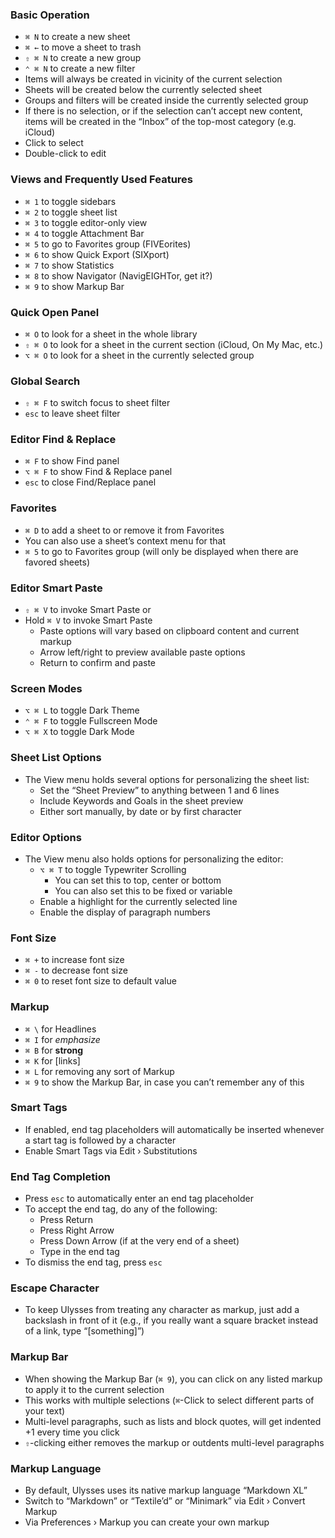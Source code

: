 ### Basic Operation
- `⌘ N` to create a new sheet
- `⌘ ←` to move a sheet to trash
- `⇧ ⌘ N` to create a new group
- `⌃ ⌘ N` to create a new filter
- Items will always be created in vicinity of the current selection
- Sheets will be created below the currently selected sheet
- Groups and filters will be created inside the currently selected group
- If there is no selection, or if the selection can’t accept new content, items will be created in the “Inbox” of the top-most category (e.g. iCloud)
- Click to select
- Double-click to edit

### Views and Frequently Used Features
- `⌘ 1` to toggle sidebars
- `⌘ 2` to toggle sheet list
- `⌘ 3` to toggle editor-only view
- `⌘ 4` to toggle Attachment Bar
- `⌘ 5` to go to Favorites group (FIVEorites)
- `⌘ 6` to show Quick Export (SIXport)
- `⌘ 7` to show Statistics
- `⌘ 8` to show Navigator (NavigEIGHTor, get it?)
- `⌘ 9` to show Markup Bar

### Quick Open Panel
- `⌘ O` to look for a sheet in the whole library
- `⇧ ⌘ O` to look for a sheet in the current section (iCloud, On My Mac, etc.)
- `⌥ ⌘ O` to look for a sheet in the currently selected group

### Global Search
- `⇧ ⌘ F` to switch focus to sheet filter
- `esc` to leave sheet filter

### Editor Find & Replace
- `⌘ F` to show Find panel
- `⌥ ⌘ F` to show Find & Replace panel
- `esc` to close Find/Replace panel

### Favorites
- `⌘ D` to add a sheet to or remove it from Favorites
- You can also use a sheet’s context menu for that
- `⌘ 5` to go to Favorites group (will only be displayed when there are favored sheets)

### Editor Smart Paste
- `⇧ ⌘ V` to invoke Smart Paste or
- Hold `⌘ V` to invoke Smart Paste
	- Paste options will vary based on clipboard content and current markup
	- Arrow left/right to preview available paste options
	- Return to confirm and paste
	
### Screen Modes
- `⌥ ⌘ L` to toggle Dark Theme
- `⌃ ⌘ F` to toggle Fullscreen Mode
- `⌥ ⌘ X` to toggle Dark Mode

### Sheet List Options
- The View menu holds several options for personalizing the sheet list:
	- Set the “Sheet Preview” to anything between 1 and 6 lines
	- Include Keywords and Goals in the sheet preview
	- Either sort manually, by date or by first character   

### Editor Options
- The View menu also holds options for personalizing the editor:
	- `⌥ ⌘ T` to toggle Typewriter Scrolling
		- You can set this to top, center or bottom
		- You can also set this to be fixed or variable
	- Enable a highlight for the currently selected line
	- Enable the display of paragraph numbers

### Font Size
- `⌘ +` to increase font size
- `⌘ -` to decrease font size
- `⌘ 0` to reset font size to default value

### Markup
- `⌘ \` for Headlines
- `⌘ I` for _emphasize_
- `⌘ B` for **strong**
- `⌘ K` for [links]
- `⌘ L` for removing any sort of Markup
- `⌘ 9` to show the Markup Bar, in case you can’t remember any of this

### Smart Tags
- If enabled, end tag placeholders will automatically be inserted whenever a start tag is followed by a character
- Enable Smart Tags via Edit › Substitutions

### End Tag Completion
- Press `esc` to automatically enter an end tag placeholder
- To accept the end tag, do any of the following:
	- Press Return
	- Press Right Arrow
	- Press Down Arrow (if at the very end of a sheet)
	- Type in the end tag
- To dismiss the end tag, press `esc`

### Escape Character
- To keep Ulysses from treating any character as markup, just add a backslash in front of it (e.g., if you really want a square bracket instead of a link, type “\[something]”)

### Markup Bar
- When showing the Markup Bar (`⌘ 9`), you can click on any listed markup to apply it to the current selection
- This works with multiple selections (`⌘`-Click to select different parts of your text)
- Multi-level paragraphs, such as lists and block quotes, will get indented +1 every time you click
- `⇧`-clicking either removes the markup or outdents multi-level paragraphs

### Markup Language
- By default, Ulysses uses its native markup language “Markdown XL”
- Switch to “Markdown” or “Textile’d” or “Minimark” via Edit › Convert Markup
- Via Preferences › Markup you can create your own markup


